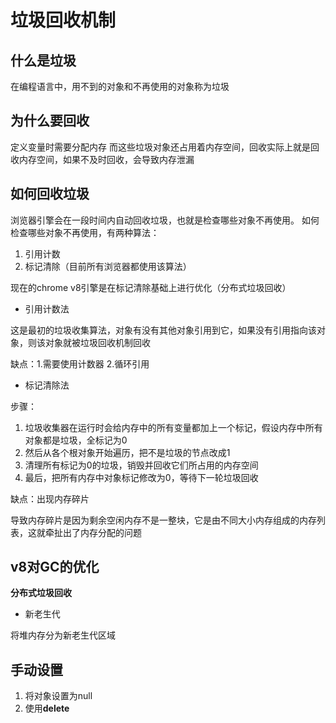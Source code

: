 # 垃圾回收机制

## 什么是垃圾

在编程语言中，用不到的对象和不再使用的对象称为垃圾

## 为什么要回收

定义变量时需要分配内存
而这些垃圾对象还占用着内存空间，回收实际上就是回收内存空间，如果不及时回收，会导致内存泄漏

## 如何回收垃圾

浏览器引擎会在一段时间内自动回收垃圾，也就是检查哪些对象不再使用。
如何检查哪些对象不再使用，有两种算法：

1. 引用计数
2. 标记清除（目前所有浏览器都使用该算法）

现在的chrome v8引擎是在标记清除基础上进行优化（分布式垃圾回收）

- 引用计数法

这是最初的垃圾收集算法，对象有没有其他对象引用到它，如果没有引用指向该对象，则该对象就被垃圾回收机制回收

缺点：1.需要使用计数器 2.循环引用

- 标记清除法

步骤：

1. 垃圾收集器在运行时会给内存中的所有变量都加上一个标记，假设内存中所有对象都是垃圾，全标记为0
2. 然后从各个根对象开始遍历，把不是垃圾的节点改成1
3. 清理所有标记为0的垃圾，销毁并回收它们所占用的内存空间
4. 最后，把所有内存中对象标记修改为0，等待下一轮垃圾回收

缺点：出现内存碎片

导致内存碎片是因为剩余空闲内存不是一整块，它是由不同大小内存组成的内存列表，这就牵扯出了内存分配的问题

## v8对GC的优化

**分布式垃圾回收**

- 新老生代

将堆内存分为新老生代区域

## 手动设置

1. 将对象设置为null
2. 使用**delete**
